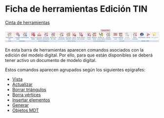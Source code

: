 # Ficha de herramientas Edición TIN

[Cinta de herramientas](../../cinta-de-herramientas/)

![](../../../.gitbook/assets/ficha-de-herramientas-edicion-tin.jpg)

En esta barra de herramientas aparecen comandos asociados con la edición del modelo digital. Por ello, para que están disponibles se deberá tener activo un documento de modelo digital.

Estos comandos aparecen agrupados según los siguientes epígrafes:

* [Vista](vista-tin.md)
* [Actualizar](actualizar-tin.md)
* [Borrar triángulos](borrar-triangulos-del-tin.md)
* [Borra vértices](borra-vertices-del-tin.md)
* [Insertar elementos](insertar-elementos-en-el-tin.md)
* [Generar](generar-a-partir-del-tin.md)
* [Objetos MDT](objetos-mdt.md)

